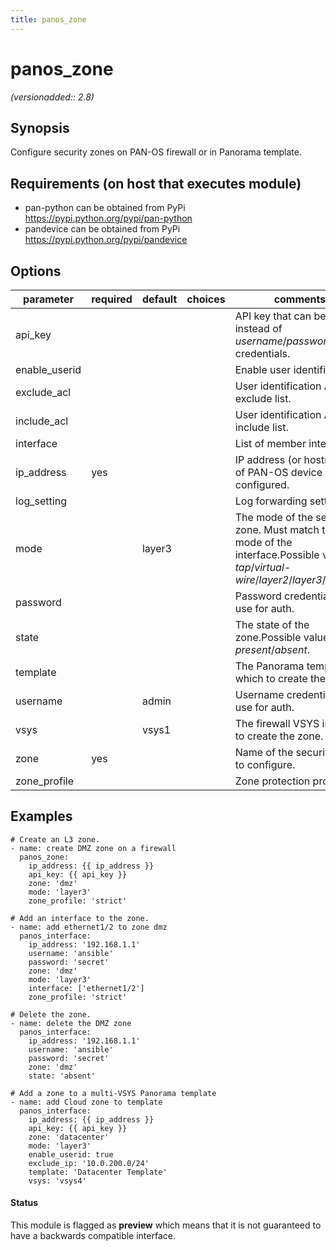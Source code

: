 ```yaml
---
title: panos_zone
---
```

# panos_zone

_(versionadded:: 2.8)_


## Synopsis

Configure security zones on PAN-OS firewall or in Panorama template.


## Requirements (on host that executes module)

- pan-python can be obtained from PyPi https://pypi.python.org/pypi/pan-python
- pandevice can be obtained from PyPi https://pypi.python.org/pypi/pandevice

## Options

| parameter | required | default | choices | comments |
| --- | --- | --- | --- | --- |
| api_key |  |  |  | API key that can be used instead of *username*/*password* credentials. |
| enable_userid |  |  |  | Enable user identification. |
| exclude_acl |  |  |  | User identification ACL exclude list. |
| include_acl |  |  |  | User identification ACL include list. |
| interface |  |  |  | List of member interfaces. |
| ip_address | yes |  |  | IP address (or hostname) of PAN-OS device being configured. |
| log_setting |  |  |  | Log forwarding setting. |
| mode |  | layer3 |  | The mode of the security zone. Must match the mode of the interface.Possible values *tap*/*virtual-wire*/*layer2*/*layer3*/*external* |
| password |  |  |  | Password credentials to use for auth. |
| state |  |  |  | The state of the zone.Possible values *present*/*absent*. |
| template |  |  |  | The Panorama template in which to create the zone. |
| username |  | admin |  | Username credentials to use for auth. |
| vsys |  | vsys1 |  | The firewall VSYS in which to create the zone. |
| zone | yes |  |  | Name of the security zone to configure. |
| zone_profile |  |  |  | Zone protection profile. |

## Examples

    # Create an L3 zone.
    - name: create DMZ zone on a firewall
      panos_zone:
        ip_address: {{ ip_address }}
        api_key: {{ api_key }}
        zone: 'dmz'
        mode: 'layer3'
        zone_profile: 'strict'
    
    # Add an interface to the zone.
    - name: add ethernet1/2 to zone dmz
      panos_interface:
        ip_address: '192.168.1.1'
        username: 'ansible'
        password: 'secret'
        zone: 'dmz'
        mode: 'layer3'
        interface: ['ethernet1/2']
        zone_profile: 'strict'
        
    # Delete the zone.
    - name: delete the DMZ zone
      panos_interface:
        ip_address: '192.168.1.1'
        username: 'ansible'
        password: 'secret'
        zone: 'dmz'
        state: 'absent'
        
    # Add a zone to a multi-VSYS Panorama template
    - name: add Cloud zone to template
      panos_interface:
        ip_address: {{ ip_address }}
        api_key: {{ api_key }}
        zone: 'datacenter'
        mode: 'layer3'
        enable_userid: true
        exclude_ip: '10.0.200.0/24'
        template: 'Datacenter Template'
        vsys: 'vsys4'
        




#### Status

This module is flagged as **preview** which means that it is not guaranteed to have a backwards compatible interface.

